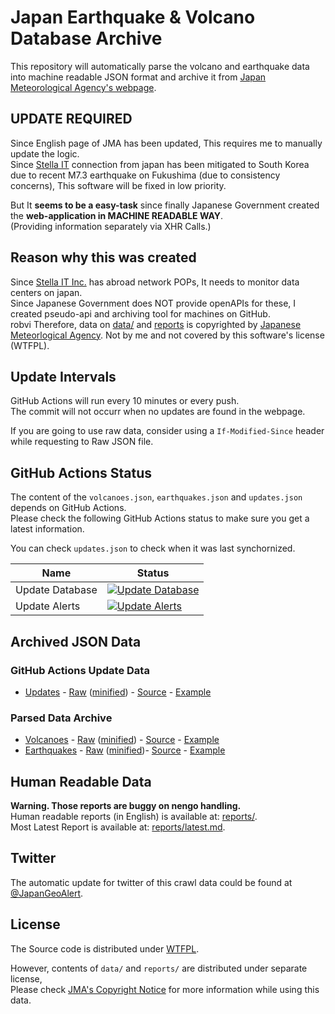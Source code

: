 # Japan Earthquake & Volcano Database Archive
This repository will automatically parse the volcano and earthquake data into machine readable JSON format and archive it from [Japan Meteorological Agency's webpage](https://www.jma.go.jp/jma/indexe.html).  

## UPDATE REQUIRED
Since English page of JMA has been updated, This requires me to manually update the logic.  
Since [Stella IT](https://stella-it.com) connection from japan has been mitigated to South Korea due to recent M7.3 earthquake on Fukushima (due to consistency concerns), This software will be fixed in low priority.
  
But It **seems to be a easy-task** since finally Japanese Government created the **web-application in MACHINE READABLE WAY**.  
(Providing information separately via XHR Calls.)  

## Reason why this was created
Since [Stella IT Inc.](https://stella-it.com) has abroad network POPs, It needs to monitor data centers on japan.  
Since Japanese Government does NOT provide openAPIs for these, I created pseudo-api and archiving tool for machines on GitHub.  
robvi
Therefore, data on [data/](data/) and [reports](reports/) is copyrighted by [Japanese Meteorlogical Agency](https://www.jma.go.jp/jma/indexe.html). Not by me and not covered by this software's license (WTFPL).  

## Update Intervals
GitHub Actions will run every 10 minutes or every push.  
The commit will not occurr when no updates are found in the webpage.  
  
If you are going to use raw data, consider using a `If-Modified-Since` header while requesting to Raw JSON file.  

## GitHub Actions Status
The content of the `volcanoes.json`, `earthquakes.json` and `updates.json` depends on GitHub Actions.  
Please check the following GitHub Actions status to make sure you get a latest information.  

You can check `updates.json` to check when it was last synchornized.  

| Name                      | Status                                                                                                         |
|---------------------------|----------------------------------------------------------------------------------------------------------------|
| Update Database           | [![Update Database](https://github.com/Alex4386/jp-earthquake-volcano-archive/workflows/Update%20Database/badge.svg)](https://github.com/Alex4386/jp-earthquake-volcano-archive/actions?query=workflow%3A%22Update+Database%22) |
| Update Alerts             | [![Update Alerts](https://github.com/Alex4386/jp-earthquake-volcano-archive/workflows/Update%20Alerts/badge.svg)](https://github.com/Alex4386/jp-earthquake-volcano-archive/actions?query=workflow%3A%22Update+Alerts%22) |

## Archived JSON Data
### GitHub Actions Update Data
* [Updates](data/updates.json) - [Raw](https://raw.githubusercontent.com/Alex4386/jp-earthquake-volcano-archive/main/data/updates.json) ([minified](https://raw.githubusercontent.com/Alex4386/jp-earthquake-volcano-archive/main/data/updates.min.json)) - [Source](https://www.jma.go.jp/en/volcano/) - [Example](DATA_FORMAT.md#Updates)

### Parsed Data Archive
* [Volcanoes](data/volcanoes.json) - [Raw](https://raw.githubusercontent.com/Alex4386/jp-earthquake-volcano-archive/main/data/volcanoes.json) ([minified](https://raw.githubusercontent.com/Alex4386/jp-earthquake-volcano-archive/main/data/volcanoes.min.json)) - [Source](https://www.jma.go.jp/en/volcano/) - [Example](DATA_FORMAT.md#Volcanoes)
* [Earthquakes](data/earthquakes.json) - [Raw](https://raw.githubusercontent.com/Alex4386/jp-earthquake-volcano-archive/main/data/earthquakes.json) ([minified](https://raw.githubusercontent.com/Alex4386/jp-earthquake-volcano-archive/main/data/earthquakes.min.json))- [Source](https://www.jma.go.jp/en/quake/quake_singendo_index.html)  - [Example](DATA_FORMAT.md#Earthquakes)

## Human Readable Data
**Warning. Those reports are buggy on nengo handling.**  
Human readable reports (in English) is available at: [reports/](reports/).  
Most Latest Report is available at: [reports/latest.md](reports/latest.md).

## Twitter
The automatic update for twitter of this crawl data could be found at [@JapanGeoAlert](https://twitter.com/JapanGeoAlert).  

## License
The Source code is distributed under [WTFPL](LICENSE).  
  
However, contents of `data/` and `reports/` are distributed under separate license,  
Please check [JMA's Copyright Notice](https://www.jma.go.jp/jma/en/copyright.html) for more information while using this data.  

